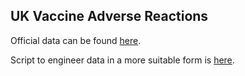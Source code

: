 ## UK Vaccine Adverse Reactions

Official data can be found [here](https://www.gov.uk/government/publications/coronavirus-covid-19-vaccine-adverse-reactions).

Script to engineer data in a more suitable form is [here]().

